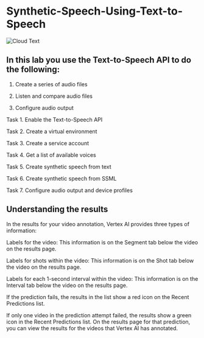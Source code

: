# Synthetic-Speech-Using-Text-to-Speech

![Cloud Text](https://github.com/EslamFouadd/Synthetic-Speech-Using-Text-to-Speech/assets/77150715/ac08d595-7f18-4ca9-add8-2c4a567fa00f)


## In this lab you use the Text-to-Speech API to do the following:

1. Create a series of audio files

2. Listen and compare audio files

3. Configure audio output


Task 1. Enable the Text-to-Speech API

Task 2. Create a virtual environment

Task 3. Create a service account

Task 4. Get a list of available voices

Task 5. Create synthetic speech from text

Task 6. Create synthetic speech from SSML

Task 7. Configure audio output and device profiles

## Understanding the results
In the results for your video annotation, Vertex AI provides three types of information:

Labels for the video: This information is on the Segment tab below the video on the results page.

Labels for shots within the video: This information is on the Shot tab below the video on the results page.

Labels for each 1-second interval within the video: This information is on the Interval tab below the video on the results page.

If the prediction fails, the results in the list show a red icon on the Recent Predictions list.

If only one video in the prediction attempt failed, the results show a green icon in the Recent Predictions list. On the results page for that prediction, you can view the results for the videos that Vertex AI has annotated.
